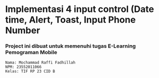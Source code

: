 # Implementasi 4 input control (Date time, Alert, Toast, Input Phone Number
### Project ini dibuat untuk memenuhi tugas E-Learning Pemograman Mobile
```
Nama: Mochammad Raffi Fadhillah
NPM: 23552011066
Kelas: TIF RP 23 CID B
```
